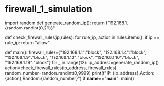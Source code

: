 # firewall_1_simulation
import random
def generate_random_ip():
    return f"192.168.1.{random.randint(0,20)}"

def check_firewall_rules(ip,rules):
    for rule_ip, action in rules.items():
        if ip == rule_ip:
            return "allow"
        
def main():
    firewall_rules={"192.168.1.1":"block",
                    "192.168.1.4":"block",
                    "192.168.1.9":"block",
                    "192.168.1.13":"block",
                    "192.168.1.16":"block",
                    "192.168.1.19":"block"}
    for _ in range(12):
        ip_address=generate_random_ip()
        action=check_firewall_rules(ip_address, firewall_rules)
        random_number=random.randint(0,9999)
        print(f"IP: {ip_address},Action:{action},Random:{random_number}")
if __name__=="__main__":
    main()
